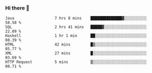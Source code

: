 ### Hi there 👋

<!--START_SECTION:waka-->

```text
Java                  7 hrs 8 mins    ██████████████▓░░░░░░░░░░   58.58 %
SQL                   2 hrs 41 mins   █████▓░░░░░░░░░░░░░░░░░░░   22.09 %
Haskell               1 hr 1 min      ██░░░░░░░░░░░░░░░░░░░░░░░   08.39 %
HTML                  42 mins         █▒░░░░░░░░░░░░░░░░░░░░░░░   05.77 %
XML                   27 mins         █░░░░░░░░░░░░░░░░░░░░░░░░   03.69 %
HTTP Request          5 mins          ▒░░░░░░░░░░░░░░░░░░░░░░░░   00.71 %
```

<!--END_SECTION:waka-->


<!--
**AnkelMauCastillo/AnkelMauCastillo** is a ✨ _special_ ✨ repository because its `README.md` (this file) appears on your GitHub profile.

Here are some ideas to get you started:

- 🔭 I’m currently working on ...
- 🌱 I’m currently learning ...
- 👯 I’m looking to collaborate on ...
- 🤔 I’m looking for help with ...
- 💬 Ask me about ...
- 📫 How to reach me: ...
- 😄 Pronouns: ...
- ⚡ Fun fact: ...
-->
